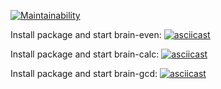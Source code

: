 [![Maintainability](https://api.codeclimate.com/v1/badges/a99a88d28ad37a79dbf6/maintainability)](https://codeclimate.com/github/codeclimate/codeclimate/maintainability)

Install package and start brain-even:
[![asciicast](https://asciinema.org/a/e7o6dd7vvtsZT9b01dbBOQvuw.svg)](https://asciinema.org/a/e7o6dd7vvtsZT9b01dbBOQvuw)

Install package and start brain-calc:
[![asciicast](https://asciinema.org/a/w4zoM0oe5nLtv8PAuTsCjwzdr.svg)](https://asciinema.org/a/w4zoM0oe5nLtv8PAuTsCjwzdr)

Install package and start brain-gcd:
[![asciicast](https://asciinema.org/a/rnLF9o4PNaT9HB4tzhg0G2CM4.svg)](https://asciinema.org/a/rnLF9o4PNaT9HB4tzhg0G2CM4)


